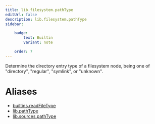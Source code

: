 ```yaml
---
title: lib.filesystem.pathType
editUrl: false
description: lib.filesystem.pathType
sidebar:

    badge:
        text: Builtin
        variant: note

    order: 7
---
```


Determine the directory entry type of a filesystem node, being
one of "directory", "regular", "symlink", or "unknown".


# Aliases

- [builtins.readFileType](/nix-doc-comments/reference/builtins/builtins-readfiletype)
- [lib.pathType](/nix-doc-comments/reference/lib/lib-pathtype)
- [lib.sources.pathType](/nix-doc-comments/reference/lib/sources/lib-sources-pathtype)


